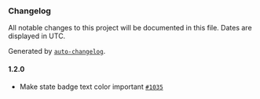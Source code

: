 ### Changelog

All notable changes to this project will be documented in this file. Dates are displayed in UTC.

Generated by [`auto-changelog`](https://github.com/CookPete/auto-changelog).

#### 1.2.0

- Make state badge text color important [`#1035`](https://github.com/PrefectHQ/orion-design/pull/1035)
